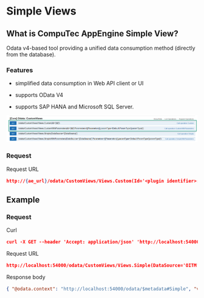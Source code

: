 # Simple Views

## What is CompuTec AppEngine Simple View?

Odata v4-based tool providing a unified data consumption method (directly from the database).

### Features

- simplified data consumption in Web API client or UI

- supports OData V4

- supports SAP HANA and Microsoft SQL Server.

![Custom Views](./media/simple-views/custom-views.png)

### Request

Request URL

```json
http://{ae_url}/odata/CustomViews/Views.Custom(Id='<plugin identifier>:<view identifier>')
```

## Example

### Request

Curl

```json
curl -X GET --header 'Accept: application/json' 'http://localhost:54000/odata/CustomViews/Views.Simple(DataSource='OITM')?$select=ItemCode%2C%20ItemName%2C%20OnHand&$top=1'
```

Request URL

```json
http://localhost:54000/odata/CustomViews/Views.Simple(DataSource='OITM')?$select=ItemCode%2C%20ItemName%2C%20OnHand&$top=1
```

Response body

```json
{ "@odata.context": "http://localhost:54000/odata/$metadata#Simple", "value": [ { "No": 1, "ItemCode": "Active-Item-03", "ItemName": "Active-Item-03", "OnHand": 950 } ] }
```